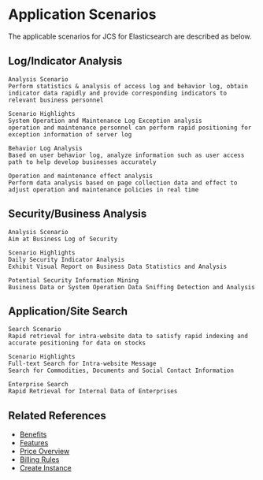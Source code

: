 # Application Scenarios

The applicable scenarios for JCS for Elasticsearch are described as below.

## Log/Indicator Analysis
    Analysis Scenario
    Perform statistics & analysis of access log and behavior log, obtain indicator data rapidly and provide corresponding indicators to relevant business personnel

    Scenario Highlights
    System Operation and Maintenance Log Exception analysis
    operation and maintenance personnel can perform rapid positioning for exception information of server log

    Behavior Log Analysis
    Based on user behavior log, analyze information such as user access path to help develop businesses accurately

    Operation and maintenance effect analysis
    Perform data analysis based on page collection data and effect to adjust operation and maintenance policies in real time
## Security/Business Analysis
    Analysis Scenario
    Aim at Business Log of Security

    Scenario Highlights
    Daily Security Indicator Analysis
    Exhibit Visual Report on Business Data Statistics and Analysis

    Potential Security Information Mining
    Business Data or System Operation Data Sniffing Detection and Analysis
## Application/Site Search
    Search Scenario
    Rapid retrieval for intra-website data to satisfy rapid indexing and accurate positioning for data on stocks

    Scenario Highlights
    Full-text Search for Intra-website Message
    Search for Commodities, Documents and Social Contact Information

    Enterprise Search
    Rapid Retrieval for Internal Data of Enterprises

## Related References

- [Benefits](../Product-Introduction/Benefits.md)
- [Features](../Product-Introduction/Functions.md)
- [Price Overview](../Pricing/Price-Overview.md)
- [Billing Rules](../Pricing/Billing-Rules.md)
- [Create Instance](../Getting-Started/Create-Instance.md)


